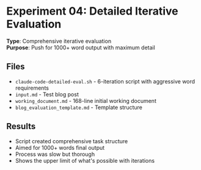 # Experiment 04: Detailed Iterative Evaluation

**Type**: Comprehensive iterative evaluation  
**Purpose**: Push for 1000+ word output with maximum detail

## Files
- `claude-code-detailed-eval.sh` - 6-iteration script with aggressive word requirements
- `input.md` - Test blog post
- `working_document.md` - 168-line initial working document
- `blog_evaluation_template.md` - Template structure

## Results
- Script created comprehensive task structure
- Aimed for 1000+ words final output
- Process was slow but thorough
- Shows the upper limit of what's possible with iterations